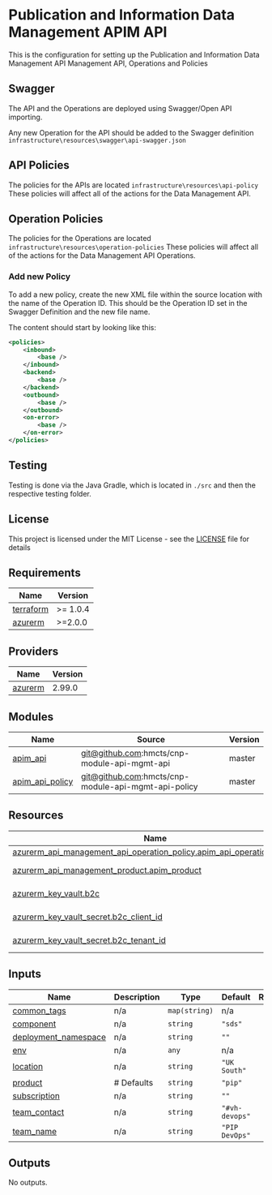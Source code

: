 #  Publication and Information Data Management APIM API

This is the configuration for setting up the Publication and Information Data Management API Management API, Operations and Policies


## Swagger

The API and the Operations are deployed using Swagger/Open API importing.

Any new Operation for the API should be added to the Swagger definition `infrastructure\resources\swagger\api-swagger.json`

## API Policies

The policies for the APIs are located `infrastructure\resources\api-policy`
These policies will affect all of the actions for the Data Management API.

## Operation Policies

The policies for the Operations are located `infrastructure\resources\operation-policies`
These policies will affect all of the actions for the Data Management API Operations.

### Add new Policy
To add a new policy, create the new XML file within the source location with the name of the Operation ID.
This should be the Operation ID set in the Swagger Definition and the new file name.

The content should start by looking like this:
```XML
<policies>
    <inbound>
        <base />
    </inbound>
    <backend>
        <base />
    </backend>
    <outbound>
        <base />
    </outbound>
    <on-error>
        <base />
    </on-error>
</policies>
```

## Testing

Testing is done via the Java Gradle, which is located in `./src` and then the respective testing folder.

## License

This project is licensed under the MIT License - see the [LICENSE](LICENSE) file for details


## Requirements

| Name | Version |
|------|---------|
| <a name="requirement_terraform"></a> [terraform](#requirement\_terraform) | >= 1.0.4 |
| <a name="requirement_azurerm"></a> [azurerm](#requirement\_azurerm) | >=2.0.0 |       

## Providers

| Name | Version |
|------|---------|
| <a name="provider_azurerm"></a> [azurerm](#provider\_azurerm) | 2.99.0 |

## Modules

| Name | Source | Version |
|------|--------|---------|
| <a name="module_apim_api"></a> [apim\_api](#module\_apim\_api) | git@github.com:hmcts/cnp-module-api-mgmt-api | master |
| <a name="module_apim_api_policy"></a> [apim\_api\_policy](#module\_apim\_api\_policy) | git@github.com:hmcts/cnp-module-api-mgmt-api-policy | master |

## Resources

| Name | Type |
|------|------|
| [azurerm_api_management_api_operation_policy.apim_api_operation_policy](https://registry.terraform.io/providers/hashicorp/azurerm/latest/docs/resources/api_management_api_operation_policy) | resource |
| [azurerm_api_management_product.apim_product](https://registry.terraform.io/providers/hashicorp/azurerm/latest/docs/data-sources/api_management_product) | data source |
| [azurerm_key_vault.b2c](https://registry.terraform.io/providers/hashicorp/azurerm/latest/docs/data-sources/key_vault) | data source |
| [azurerm_key_vault_secret.b2c_client_id](https://registry.terraform.io/providers/hashicorp/azurerm/latest/docs/data-sources/key_vault_secret) | data source |
| [azurerm_key_vault_secret.b2c_tenant_id](https://registry.terraform.io/providers/hashicorp/azurerm/latest/docs/data-sources/key_vault_secret) | data source |

## Inputs

| Name | Description | Type | Default | Required |
|------|-------------|------|---------|:--------:|
| <a name="input_common_tags"></a> [common\_tags](#input\_common\_tags) | n/a | `map(string)` | n/a | yes |
| <a name="input_component"></a> [component](#input\_component) | n/a | `string` | `"sds"` | no |
| <a name="input_deployment_namespace"></a> [deployment\_namespace](#input\_deployment\_namespace) | n/a | `string` | `""` | no |
| <a name="input_env"></a> [env](#input\_env) | n/a | `any` | n/a | yes |
| <a name="input_location"></a> [location](#input\_location) | n/a | `string` | `"UK South"` | no |
| <a name="input_product"></a> [product](#input\_product) | # Defaults | `string` | `"pip"` | no |
| <a name="input_subscription"></a> [subscription](#input\_subscription) | n/a | `string` | `""` | no |
| <a name="input_team_contact"></a> [team\_contact](#input\_team\_contact) | n/a | `string` | `"#vh-devops"` | no |
| <a name="input_team_name"></a> [team\_name](#input\_team\_name) | n/a | `string` | `"PIP DevOps"` | no |

## Outputs

No outputs.